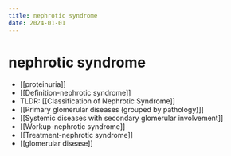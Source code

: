 ```yaml
---
title: nephrotic syndrome
date: 2024-01-01
---
```


# nephrotic syndrome

- [[proteinuria]]
- [[Definition-nephrotic syndrome]]
- TLDR: [[Classification of Nephrotic Syndrome]]
- [[Primary glomerular diseases (grouped by pathology)]]
- [[Systemic diseases with secondary glomerular involvement]]
- [[Workup-nephrotic syndrome]]
- [[Treatment-nephrotic syndrome]]
- [[glomerular disease]]
